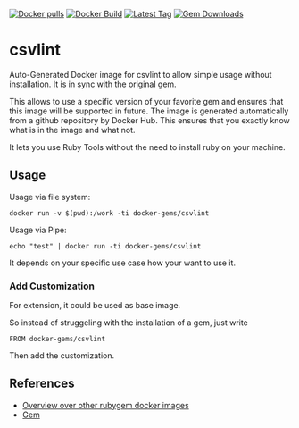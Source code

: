 [![Docker pulls](https://img.shields.io/docker/pulls/rubygem/csvlint.svg)](https://hub.docker.com/r/rubygem/csvlint/)
[![Docker Build](https://img.shields.io/docker/automated/rubygem/csvlint.svg)](https://hub.docker.com/r/rubygem/csvlint/)
[![Latest Tag](https://img.shields.io/github/tag/docker-rubygem/csvlint.svg)](https://hub.docker.com/r/rubygem/csvlint/)
[![Gem Downloads](https://img.shields.io/gem/dt/csvlint.svg)](https://rubygems.org/gems/csvlint/)
# csvlint

Auto-Generated Docker image for csvlint to allow simple usage without installation.
It is in sync with the original gem.

This allows to use a specific version of your favorite gem and ensures that this image will be supported in future.
The image is generated automatically from a github repository by Docker Hub.
This ensures that you exactly know what is in the image and what not.

It lets you use Ruby Tools without the need to install ruby on your machine.

## Usage

Usage via file system:

`docker run -v $(pwd):/work -ti docker-gems/csvlint`

Usage via Pipe:

`echo "test" | docker run -ti docker-gems/csvlint`

It depends on your specific use case how your want to use it.

### Add Customization

For extension, it could be used as base image.

So instead of struggeling with the installation of a gem, just write

`FROM docker-gems/csvlint`

Then add the customization.

## References

 - [Overview over other rubygem docker images](https://github.com/thinkbot/docker-rubygem)
 - [Gem](https://rubygems.org/gems/csvlint/)
